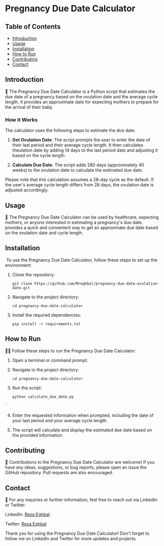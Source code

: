 # Pregnancy Due Date Calculator

## Table of Contents
- [Introduction](#introduction)
- [Usage](#usage)
- [Installation](#installation)
- [How to Run](#how-to-run)
- [Contributing](#contributing)
- [Contact](#contact)

## Introduction
🤰 The Pregnancy Due Date Calculator is a Python script that estimates the due date of a pregnancy based on the ovulation date and the average cycle length. It provides an approximate date for expecting mothers to prepare for the arrival of their baby.

### How it Works
The calculator uses the following steps to estimate the due date:

1. **Get Ovulation Date**: The script prompts the user to enter the date of their last period and their average cycle length. It then calculates theulation date by adding 14 days to the last period date and adjusting it based on the cycle length.

2. **Calculate Due Date**: The script adds 280 days (approximately 40 weeks) to the ovulation date to calculate the estimated due date.

Please note that this calculation assumes a 28-day cycle as the default. If the user's average cycle length differs from 28 days, the ovulation date is adjusted accordingly.

## Usage
🔬 The Pregnancy Due Date Calculator can be used by healthcare, expecting mothers, or anyone interested in estimating a pregnancy's due date. provides a quick and convenient way to get an approximate due date based on the ovulation date and cycle length.

## Installation
️ To use the Pregnancy Due Date Calculator, follow these steps to set up the environment:

1. Clone the repository:
   ```
   git clone https://github.com/Mreghbal/pregnancy-due-date-ovulation-date.git
   ```

2. Navigate to the project directory:
   ```
   cd pregnancy-due-date-calculator
   ```

3. Install the required dependencies:
   ```
   pip install -r requirements.txt
   ```

## How to Run
🏃‍♀️ Follow these steps to run the Pregnancy Due Date Calculator:

1. Open a terminal or command prompt.

2. Navigate to the project directory:
   ```
   cd pregnancy-due-date-calculator
   ```

3. Run the script:
   ```
   python calculate_due_date.py
  `

4. Enter the requested information when prompted, including the date of your last period and your average cycle length.

5. The script will calculate and display the estimated due date based on the provided information.

## Contributing
🤝 Contributions to the Pregnancy Due Date Calculator are welcome! If you have any ideas, suggestions, or bug reports, please open an issue the GitHub repository. Pull requests are also encouraged.

## Contact
📧 For any inquiries or further information, feel free to reach out via LinkedIn or Twitter:

LinkedIn: [Reza Eghbal](https://linkedin.com/in/mreghbal)

Twitter: [Reza Eghbal](https://twitter.com/mreghbalal)

Thank you for using the Pregnancy Due Date Calculator! Don't forget to follow me on LinkedIn and Twitter for more updates and projects.

